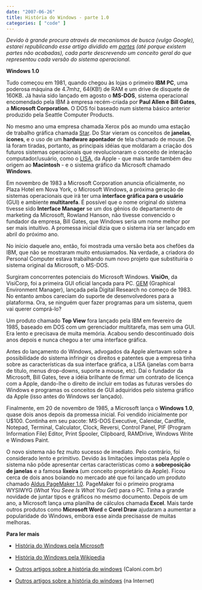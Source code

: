 ```yaml
---
date: "2007-06-26"
title: História do Windows - parte 1.0
categories: [ "code" ]
---
```

_Devido à grande procura através de mecanismos de busca (vulgo Google), estarei republicando esse artigo dividido em [partes](http://www.caloni.com.br/search/historia%20do%20windows%20-%20parte) (até porque existem partes não acabadas), cada parte descrevendo um conceito geral do que representou cada versão do sistema operacional._

**Windows 1.0**

Tudo começou em 1981, quando chegou às lojas o primeiro **IBM PC**, uma poderosa máquina de 4.7mhz, 64(KB!) de RAM e um drive de disquete de 160KB. Já havia sido lançado em agosto o **MS-DOS**, sistema operacional encomendado pela IBM à empresa recém-criada por **Paul Allen e Bill Gates**, a **Microsoft Corporation.** O DOS foi baseado num sistema básico anterior produzido pela Seattle Computer Products.

No mesmo ano uma empresa chamada Xerox pôs ao mundo uma estação de trabalho gráfica chamada [Star](http://en.wikipedia.org/wiki/Xerox_Star). Do Star vieram os conceitos de **janelas**, **ícones**, e o uso de um **hardware apontador** de tela chamado de mouse. De lá foram tiradas, portanto, as principais idéias que moldaram a criação dos futuros sistemas operacionais que revolucionaram o conceito de interação computador/usuário, como o [LISA](http://en.wikipedia.org/wiki/Apple_Lisa), da Apple - que mais tarde também deu origem ao **Macintosh** - e o sistema gráfico da Microsoft chamado **Windows**.

Em novembro de 1983 a Microsoft Corporation anuncia oficialmente, no Plaza Hotel em Nova York, o Microsoft Windows, a próxima geração de sistemas operacionais que irá ter uma **interface gráfica para o usuário** (GUI) e ambiente **multitarefa**. É possível que o nome original do sistema tivesse sido **Interface Manager** se um dos gênios do departamento de marketing da Microsoft, Rowland Hanson, não tivesse convencido o fundador da empresa, Bill Gates, que Windows seria um nome melhor por ser mais intuitivo. A promessa inicial dizia que o sistema iria ser lançado em abril do próximo ano.

No início daquele ano, então, foi mostrada uma versão beta aos chefões da IBM, que não se mostraram muito entusiamados. Na verdade, a criadora do Personal Computer estava trabalhando num novo projeto que substituiria o sistema original da Microsoft, o MS-DOS.

Surgiram concorrentes potenciais do Microsoft Windows. **VisiOn**, da VisiCorp, foi a primeira GUI oficial lançada para PC. [GEM](http://en.wikipedia.org/wiki/Graphical_Environment_Manager) (Graphical Environment Manager), lançada pela Digital Research no começo de 1983. No entanto ambos careciam do suporte de desenvolvedores para a plataforma. Ora, se ninguém quer fazer programas para um sistema, quem vai querer comprá-lo?

Um produto chamado **Top View** fora lançado pela IBM em fevereiro de 1985, baseado em DOS com um gerenciador multitarefa, mas sem uma GUI. Era lento e precisava de muita memória. Acabou sendo descontinuado dois anos depois e nunca chegou a ter uma interface gráfica.

Antes do lançamento do Windows, advogados da Apple alertavam sobre a possibilidade do sistema infringir os direitos e patentes que a empresa tinha sobre as características da sua interface gráfica, a LISA (janelas com barra de título, menus drop-downs, suporte a mouse, etc). Daí o fundador da Microsoft, Bill Gates, teve a idéia brilhante de firmar um contrato de licença com a Apple, dando-lhe o direito de incluir em todas as futuras versões do Windows e programas os conceitos de GUI adquiridos pelo sistema gráfico da Apple (isso antes do Windows ser lançado).

Finalmente, em 20 de novembro de 1985, a Microsoft lança o **Windows 1.0**, quase dois anos depois da promessa inicial. Foi vendido inicialmente por U$100. Continha em seu pacote: MS-DOS Executive, Calendar, Cardfile, Notepad, Terminal, Calculator, Clock, Reversi, Control Panel, PIF (Program Information File) Editor, Print Spooler, Clipboard, RAMDrive, Windows Write e Windows Paint.

O novo sistema não fez muito sucesso de imediato. Pelo contrário, foi considerado lento e primitivo. Devido às limitações impostas pela Apple o sistema não pôde apresentar certas características como a **sobreposição de janelas** e a famosa **lixeira** (um conceito proprietário da Apple). Ficou cerca de dois anos boiando no mercado até que foi lançado um produto chamado [Aldus PageMaker 1.0](http://en.wikipedia.org/wiki/Pagemaker). PageMaker foi o primeiro programa WYSIWYG (_What You Seee Is What You Get)_ para o PC. Tinha a grande novidade de juntar tipos e gráficos no mesmo documento. Depois de um ano, a Microsoft lança uma planilha de cálculos chamada **Excel**. Mais tarde outros produtos como **Microsoft Word** e **Corel Draw** ajudaram a aumentar a popularidade do Windows, embora esse ainda precisasse de muitas melhoras.

**Para ler mais**

	
  * [História do Windows pela Microsoft](http://www.microsoft.com/Windows/WinHistoryIntro.mspx)

	
  * [História do Windows pela Wikipedia](http://en.wikipedia.org/wiki/History_of_Microsoft_Windows)

	
  * [Outros artigos sobre a história do windows](http://www.caloni.com.br/search/historia%20do%20windows%20-%20parte) (Caloni.com.br)

	
  * [Outros artigos sobre a história do windows](http://www.google.com/search?q=historia%20do%20windows) (na Internet)

